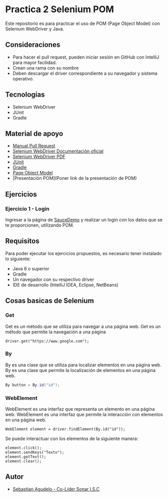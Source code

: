 # Practica 2 Selenium POM

Este repositorio es para practicar el uso de POM (Page Object Model) con Selenium WebDriver y Java.


## Consideraciones

- Para hacer el pull request, pueden iniciar sesión en GitHub con IntelliJ para mayor facilidad.
- Crean una rama con su nombre
- Deben descargar el driver correspondiente a su navegador y sistema operativo.

## Tecnologías

- Selenium WebDriver
- JUnit
- Gradle

## Material de apoyo

- [Manual Pull Request](https://drive.google.com/file/d/1OagidqedQAEj3h_LoacEr7wqJLBv7XER/view?usp=sharing)
- [Selenium WebDriver Documentación oficial](https://www.selenium.dev/documentation/en/webdriver/)
- [Selenium WebDriver PDF](https://drive.google.com/file/d/1vXx2OJF-xUjc7_YLAGHXSmEZkAUyExR_/view?usp=sharing)
- [JUnit](https://junit.org/junit5/docs/current/user-guide/)
- [Gradle](https://docs.gradle.org/current/userguide/userguide.html)
- [Page Object Model](https://www.selenium.dev/documentation/en/guidelines_and_recommendations/page_object_models/)
- [Presentación POM](Poner link de la presentación de POM)
## Ejercicios 

### Ejercicio 1 - Login

Ingresar a la página de [SauceDemo](https://www.saucedemo.com/) y realizar un login con los datos que se te proporcionen, utilizando POM.


## Requisitos

Para poder ejecutar los ejercicios propuestos, es necesario tener instalado lo siguiente:

- Java 8 o superior
- Gradle
- Un navegador con su respectivo driver
- IDE de desarrollo (IntelliJ IDEA, Eclipse, NetBeans)

## Cosas basicas de Selenium

### Get

Get es un método que se utiliza para navegar a una página web. Get es un método que permite la navegación a una página

```
driver.get("https://www.google.com");
```

### By

By es una clase que se utiliza para localizar elementos en una página web. By es una clase que permite la localización
de elementos en una página web.

```java
By button = By.id("id");
```

### WebElement

WebElement es una interfaz que representa un elemento en una página web. WebElement es una interfaz que permite la
interacción con elementos en una página web.

```
WebElement element = driver.findElement(By.id("id"));
```

Se puede interactuar con los elementos de la siguiente manera:

```
element.click();
element.sendKeys("Texto");
element.getText();
element.clear();
```

## Autor

- [Sebastian Agudelo - Co-Lider Sonar I.S.C](https://www.linkedin.com/in/sebastianamo/)

